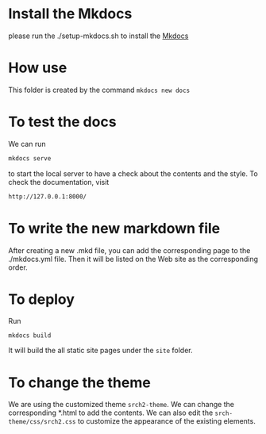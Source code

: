 # Install the Mkdocs
please run the ./setup-mkdocs.sh to install the [Mkdocs](http://www.mkdocs.org/)

# How use
This folder is created by the command `mkdocs new docs`

# To test the docs
We can run 
```bash
mkdocs serve
```
to start the local server to have a check about the contents and the style. To check the documentation,
visit
```bash
http://127.0.0.1:8000/
```

# To write the new markdown file
After creating a new .mkd file, you can add the corresponding page to the ./mkdocs.yml file. 
Then it will be listed on the Web site as the corresponding order.

# To deploy
Run
```
mkdocs build
```

It will build the all static site pages under the `site` folder.

# To change the theme
We are using the customized theme `srch2-theme`. We can change the corresponding *.html to add the contents.
We can also edit the `srch-theme/css/srch2.css` to customize the appearance of the existing elements.
